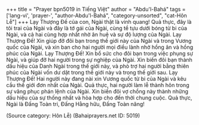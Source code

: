 +++
title = "Prayer bpn5019 in Tiếng Việt"
author = "Abdu'l-Bahá"
tags = ['lang-vi', 'prayer-', "author-Abdu'l-Bahá", "category-unsorted", "cat-Hôn Lễ"]
+++
Lạy Thượng Đế của con, Ngài thật là vinh quang! Quả thực, đây là tôi trai của Ngài và đây là tớ gái của Ngài, cùng tề tựu dưới bóng từ bi của Ngài, và cả hai cùng hợp nhất nhờ ân huệ và sự độ lượng của Ngài. Lạy Thượng Đế! Xin giúp đỡ đôi bạn trong thế giới này của Ngài và trong Vương quốc của Ngài, và xin ban cho hai người mọi điều lành nhờ hồng ân và hồng phúc của Ngài. Lạy Thượng Đế! Xin bổ sức cho đôi bạn trong việc phụng sự Ngài, và giúp đỡ hai người trong sự nghiệp của Ngài. Xin biến đôi bạn thành dấu hiệu của Danh Ngài trong thế giới này, và phò trợ hai người bằng thiên phúc của Ngài vốn dư dật trong thế giới này và trong thế giới sau. Lạy Thượng Đế! Hai người này đang nài xin Vương quốc từ bi của Ngài và kêu cầu thế giới đơn nhất của Ngài. Quả thực, hai người làm lễ thành hôn trong sự vâng phục phán lệnh của Ngài. Xin biến đôi vợ chồng này thành những dấu hiệu của sự thống nhất và hòa hợp cho đến thời chung cuộc.
Quả thực, Ngài là Đấng Toàn tri, Đấng Hằng hữu, Đấng Toàn năng!

(Source category: Hôn Lễ)
(Bahaiprayers.net ID: 5019)

